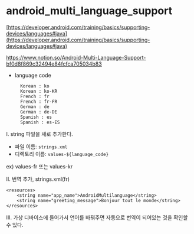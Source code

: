 # android_multi_language_support
[https://developer.android.com/training/basics/supporting-devices/languages#java](https://developer.android.com/training/basics/supporting-devices/languages#java)

https://www.notion.so/Android-Multi-Language-Support-bf0d8f869c32494e84fcfca705034b83

- language code

        Korean : ko
        Korean : ko-KR
        French : fr 
        French : fr-FR 
        German : de
        German : de-DE
        Spanish : es
        Spanish : es-ES

I. string 파일을 새로 추가한다.


- 파일 이름: `strings.xml`
- 디렉토리 이름: `values-${language_code}`

ex) values-fr  또는 values-kr

II. 번역 추가, strings.xml(fr)

    <resources>
        <string name="app_name">AndroidMultilanguage</string>
        <string name="greeting_message">Bonjour tout le monde</string>
    </resources>

III. 가상 디바이스에 들어가서 언어를 바꿔주면 자동으로 번역이 되어있는 것을 확인할 수 있다.
